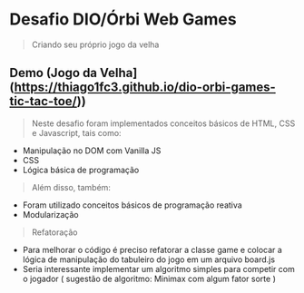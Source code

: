 ﻿# Desafio DIO/Órbi Web Games
 
 > Criando seu próprio jogo da velha
 
 ## Demo (Jogo da Velha](https://thiago1fc3.github.io/dio-orbi-games-tic-tac-toe/))
 
 > Neste desafio foram implementados conceitos básicos de HTML, CSS e Javascript, tais como:
- Manipulação no DOM com Vanilla JS
- CSS
- Lógica básica de programação

> Além disso, também:
- Foram utilizado conceitos básicos de programação reativa
- Modularização

> Refatoração
- Para melhorar o código é preciso refatorar a classe game e colocar a lógica de manipulação do tabuleiro do jogo em um arquivo board.js
- Seria interessante implementar um algoritmo simples para competir com o jogador ( sugestão de algoritmo: Minimax com algum fator sorte )


